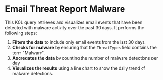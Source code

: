 # Email Threat Report Malware

This KQL query retrieves and visualizes email events that have been detected with malware activity over the past 30 days. It performs the following steps:

1. **Filters the data** to include only email events from the last 30 days.
2. **Checks for malware** by ensuring that the `ThreatTypes` field contains the term "Malware".
3. **Aggregates the data** by counting the number of malware detections per day.
4. **Visualizes the results** using a line chart to show the daily trend of malware detections.
